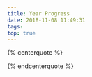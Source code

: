 ```yaml
---
title: Year Progress
date: 2018-11-08 11:49:31
tags:
top: true
---
```


{% centerquote %}
<div id="yearglass-web"></div>
{% endcenterquote %}

<script>
	const today = new Date();
	const year = today.getFullYear();
	const thisYear = new Date(year, 0, 1);
	const nextYear = new Date(year + 1, 0, 1);
	const oneDay = today.getMilliseconds();
	const passed = Math.floor((today - thisYear) / oneDay);
	const total = Math.floor((nextYear - thisYear) / oneDay);
	const percentage = passed / total;
	const space = 15;

	function repeat(s, n) {
		return new Array(Math.floor(n + 1)).join(s);
	}

	document.getElementById("yearglass-web").innerHTML = repeat("▓▓", space * percentage) + repeat("░░", space * (1 - percentage)) + " " + Math.floor(percentage * 100) + "%";
</script>

